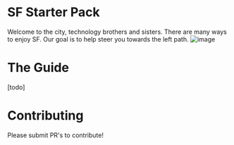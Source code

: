 # SF Starter Pack
Welcome to the city, technology brothers and sisters. There are many ways to enjoy SF. Our goal is to help steer you towards the left path.
![image](https://github.com/user-attachments/assets/7df93ef6-623b-4d4c-946b-a38d50cdf2ef)

# The Guide
[todo]

# Contributing 
Please submit PR's to contribute!
